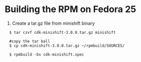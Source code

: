 Building the RPM on Fedora 25
===============

1. Create a tar.gz file from minishift binary 

```
  $ tar czvf cdk-minishift-3.0.0.tar.gz minishift

  #copy the tar ball 
  $ cp cdk-minishift-3.0.0.tar.gz ~/rpmbuild/SOURCES/

  $ rpmbuild -bs cdk-minishift.spec
```
